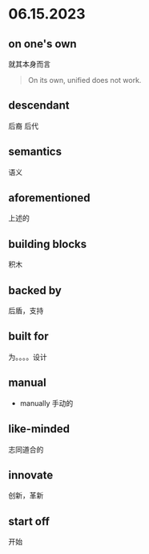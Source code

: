 # 06.15.2023

## on one's own
就其本身而言

>On its own, unified does not work.


## descendant
后裔 后代

## semantics
语义

## aforementioned
上述的

## building blocks
积木

## backed by
后盾，支持

## built for
为。。。。设计

## manual
- manually
手动的

## like-minded
志同道合的

## innovate
创新，革新

## start off
开始